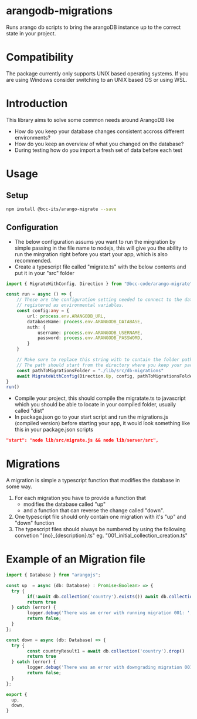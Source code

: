 # arangodb-migrations
Runs arango db scripts to bring the arangoDB instance up to the correct state in your project.

# Compatibility
The package currently only supports UNIX based operating systems. If you are using Windows consider switching to an UNIX based OS or using WSL.

# Introduction
This library aims to solve some common needs around ArangoDB like 
- How do you keep your database changes consistent accross different environments?
- How do you keep an overview of what you changed on the database?
- During testing how do you import a fresh set of data before each test

# Usage
## Setup
```sh
npm install @bcc-its/arango-migrate --save
```

## Configuration
- The below configuration assums you want to run the mirgration by simple passing in the file name to nodejs, this will give you the ability to run the mirgration right before you start your app, which is also recommended.
- Create a typescript file called "migrate.ts" with the below contents and put it in your "src" folder
``` typescript
import { MigrateWithConfig, Direction } from "@bcc-code/arango-migrate"

const run = async () => {
    // These are the configuration setting needed to connect to the database, make sure you have these in 
    // registered as environmental variables.
    const config:any = {
        url: process.env.ARANGODB_URL,
        databaseName: process.env.ARANGODB_DATABASE,
        auth: {
            username: process.env.ARANGODB_USERNAME,
            password: process.env.ARANGODB_PASSWORD,
        }
    }

    // Make sure to replace this string with to contain the folder path where you keep your migrations
    // The path should start from the directory where you keep your package.json file
    const pathToMigrationsFolder = "./lib/src/db-migrations"
    await MigrateWithConfig(Direction.Up, config, pathToMigrationsFolder);    
}
run()
```
- Compile your project, this should compile the migratate.ts to javascript which you should be able to locate in your compiled folder, usually called "dist"
- In package.json go to your start script and run the migrations.js (compiled version) before starting your app, it would look something like this in your package.json scripts
```json
"start": "node lib/src/migrate.js && node lib/server/src",
```
# Migrations
A migration is simple a typescript function that modifies the database in some way. 
1. For each migration you have to provide a function that
    - modifies the database called "up" 
    - and a function that can reverse the change called "down".
2. One typescript file should only contain one migration with it's "up" and "down" function
3. The typescript files should always be numbered by using the following convetion "{no}_{description}.ts" eg. "001_initial_collection_creation.ts" 
# Example of an Migration file
``` typescript
import { Database } from "arangojs";

const up  = async (db: Database) : Promise<Boolean> => {
  try {    
        if(!await db.collection('country').exists()) await db.collection('person').create()
        return true
  } catch (error) {
        logger.debug('There was an error with running migration 001: ',error)
        return false;
  }
};

const down = async (db: Database) => {
  try {      
        const countryResult1 = await db.collection('country').drop()      
        return true
  } catch (error) {
        logger.debug('There was an error with downgrading migration 001: ',error)
        return false;
  }
};

export {
  up,
  down,
}
```



